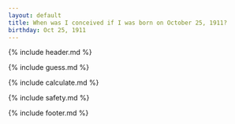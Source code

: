 ```yaml
---
layout: default
title: When was I conceived if I was born on October 25, 1911?
birthday: Oct 25, 1911
---
```


{% include header.md %}

{% include guess.md %}

{% include calculate.md %}

{% include safety.md %}

{% include footer.md %}



